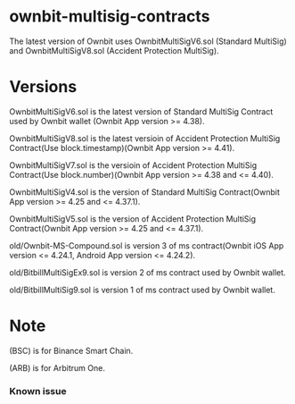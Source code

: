 # ownbit-multisig-contracts

The latest version of Ownbit uses OwnbitMultiSigV6.sol (Standard MultiSig) and OwnbitMultiSigV8.sol (Accident Protection MultiSig).

# Versions

OwnbitMultiSigV6.sol is the latest version of Standard MultiSig Contract used by Ownbit wallet (Ownbit App version >= 4.38).

OwnbitMultiSigV8.sol is the latest versioin of Accident Protection MultiSig Contract(Use block.timestamp)(Ownbit App version >= 4.41).

OwnbitMultiSigV7.sol is the versioin of Accident Protection MultiSig Contract(Use block.number)(Ownbit App version >= 4.38 and <= 4.40).

OwnbitMultiSigV4.sol is the version of Standard MultiSig Contract(Ownbit App version >= 4.25 and <= 4.37.1).

OwnbitMultiSigV5.sol is the version of Accident Protection MultiSig Contract(Ownbit App version >= 4.25 and <= 4.37.1).

old/Ownbit-MS-Compound.sol is version 3 of ms contract(Ownbit iOS App version <= 4.24.1, Android App version <= 4.24.2).

old/BitbillMultiSigEx9.sol is version 2 of ms contract used by Ownbit wallet.

old/BitbillMultiSig9.sol is version 1 of ms contract used by Ownbit wallet.

# Note

(BSC) is for Binance Smart Chain. 

(ARB) is for Arbitrum One.

### Known issue

